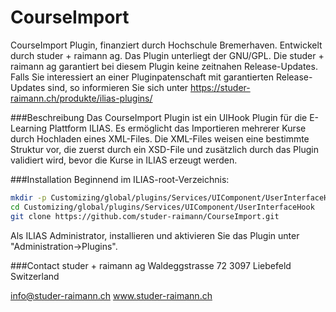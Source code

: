 CourseImport
============
CourseImport Plugin, finanziert durch Hochschule Bremerhaven. Entwickelt durch studer + raimann ag. Das Plugin unterliegt der GNU/GPL. 
Die studer + raimann ag garantiert bei diesem Plugin keine zeitnahen Release-Updates. 
Falls Sie interessiert an einer Pluginpatenschaft mit garantierten Release-Updates sind, 
so informieren Sie sich unter https://studer-raimann.ch/produkte/ilias-plugins/

###Beschreibung
Das CourseImport Plugin ist ein UIHook Plugin für die E-Learning Plattform ILIAS. Es ermöglicht das Importieren
mehrerer Kurse durch Hochladen eines XML-Files. Die XML-Files weisen eine bestimmte Struktur vor, die zuerst durch
ein XSD-File und zusätzlich durch das Plugin validiert wird, bevor die Kurse in ILIAS erzeugt werden.

###Installation
Beginnend im ILIAS-root-Verzeichnis:
```bash
mkdir -p Customizing/global/plugins/Services/UIComponent/UserInterfaceHook/
cd Customizing/global/plugins/Services/UIComponent/UserInterfaceHook
git clone https://github.com/studer-raimann/CourseImport.git
```
Als ILIAS Administrator, installieren und aktivieren Sie das Plugin unter "Administration->Plugins".

###Contact
studer + raimann ag
Waldeggstrasse 72
3097 Liebefeld
Switzerland

info@studer-raimann.ch
www.studer-raimann.ch